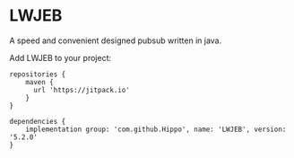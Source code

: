 # LWJEB
A speed and convenient designed pubsub written in java.

Add LWJEB to your project:

```
repositories {
    maven {
      url 'https://jitpack.io'
    }
}
```

```
dependencies {
    implementation group: 'com.github.Hippo', name: 'LWJEB', version: '5.2.0'
}
```
